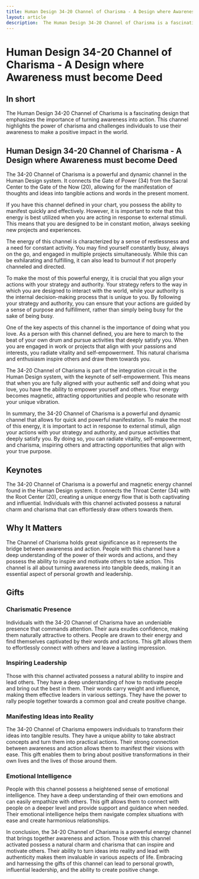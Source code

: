 ```yaml
---
title: Human Design 34-20 Channel of Charisma - A Design where Awareness must become Deed
layout: article
description:  The Human Design 34-20 Channel of Charisma is a fascinating design that emphasizes the importance of turning awareness into action. This channel highlights the power of charisma and challenges individuals to use their awareness to make a positive impact in the world.
---
```

# Human Design 34-20 Channel of Charisma - A Design where Awareness must become Deed
## In short
 The Human Design 34-20 Channel of Charisma is a fascinating design that emphasizes the importance of turning awareness into action. This channel highlights the power of charisma and challenges individuals to use their awareness to make a positive impact in the world.

## Human Design 34-20 Channel of Charisma - A Design where Awareness must become Deed
The 34-20 Channel of Charisma is a powerful and dynamic channel in the Human Design system. It connects the Gate of Power (34) from the Sacral Center to the Gate of the Now (20), allowing for the manifestation of thoughts and ideas into tangible actions and words in the present moment. 

If you have this channel defined in your chart, you possess the ability to manifest quickly and effectively. However, it is important to note that this energy is best utilized when you are acting in response to external stimuli. This means that you are designed to be in constant motion, always seeking new projects and experiences. 

The energy of this channel is characterized by a sense of restlessness and a need for constant activity. You may find yourself constantly busy, always on the go, and engaged in multiple projects simultaneously. While this can be exhilarating and fulfilling, it can also lead to burnout if not properly channeled and directed.

To make the most of this powerful energy, it is crucial that you align your actions with your strategy and authority. Your strategy refers to the way in which you are designed to interact with the world, while your authority is the internal decision-making process that is unique to you. By following your strategy and authority, you can ensure that your actions are guided by a sense of purpose and fulfillment, rather than simply being busy for the sake of being busy.

One of the key aspects of this channel is the importance of doing what you love. As a person with this channel defined, you are here to march to the beat of your own drum and pursue activities that deeply satisfy you. When you are engaged in work or projects that align with your passions and interests, you radiate vitality and self-empowerment. This natural charisma and enthusiasm inspire others and draw them towards you.

The 34-20 Channel of Charisma is part of the integration circuit in the Human Design system, with the keynote of self-empowerment. This means that when you are fully aligned with your authentic self and doing what you love, you have the ability to empower yourself and others. Your energy becomes magnetic, attracting opportunities and people who resonate with your unique vibration.

In summary, the 34-20 Channel of Charisma is a powerful and dynamic channel that allows for quick and powerful manifestation. To make the most of this energy, it is important to act in response to external stimuli, align your actions with your strategy and authority, and pursue activities that deeply satisfy you. By doing so, you can radiate vitality, self-empowerment, and charisma, inspiring others and attracting opportunities that align with your true purpose.
## Keynotes

The 34-20 Channel of Charisma is a powerful and magnetic energy channel found in the Human Design system. It connects the Throat Center (34) with the Root Center (20), creating a unique energy flow that is both captivating and influential. Individuals with this channel activated possess a natural charm and charisma that can effortlessly draw others towards them.

## Why It Matters

The Channel of Charisma holds great significance as it represents the bridge between awareness and action. People with this channel have a deep understanding of the power of their words and actions, and they possess the ability to inspire and motivate others to take action. This channel is all about turning awareness into tangible deeds, making it an essential aspect of personal growth and leadership.

## Gifts

### Charismatic Presence

Individuals with the 34-20 Channel of Charisma have an undeniable presence that commands attention. Their aura exudes confidence, making them naturally attractive to others. People are drawn to their energy and find themselves captivated by their words and actions. This gift allows them to effortlessly connect with others and leave a lasting impression.

### Inspiring Leadership

Those with this channel activated possess a natural ability to inspire and lead others. They have a deep understanding of how to motivate people and bring out the best in them. Their words carry weight and influence, making them effective leaders in various settings. They have the power to rally people together towards a common goal and create positive change.

### Manifesting Ideas into Reality

The 34-20 Channel of Charisma empowers individuals to transform their ideas into tangible results. They have a unique ability to take abstract concepts and turn them into practical actions. Their strong connection between awareness and action allows them to manifest their visions with ease. This gift enables them to bring about positive transformations in their own lives and the lives of those around them.

### Emotional Intelligence

People with this channel possess a heightened sense of emotional intelligence. They have a deep understanding of their own emotions and can easily empathize with others. This gift allows them to connect with people on a deeper level and provide support and guidance when needed. Their emotional intelligence helps them navigate complex situations with ease and create harmonious relationships.

In conclusion, the 34-20 Channel of Charisma is a powerful energy channel that brings together awareness and action. Those with this channel activated possess a natural charm and charisma that can inspire and motivate others. Their ability to turn ideas into reality and lead with authenticity makes them invaluable in various aspects of life. Embracing and harnessing the gifts of this channel can lead to personal growth, influential leadership, and the ability to create positive change.